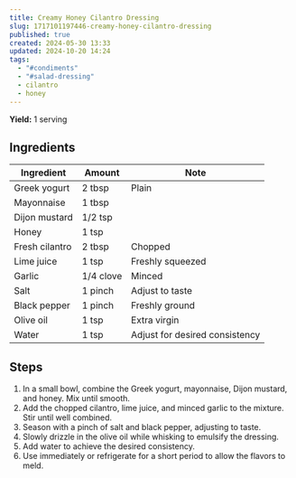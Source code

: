 ```yaml
---
title: Creamy Honey Cilantro Dressing
slug: 1717101197446-creamy-honey-cilantro-dressing
published: true
created: 2024-05-30 13:33
updated: 2024-10-20 14:24
tags:
  - "#condiments"
  - "#salad-dressing"
  - cilantro
  - honey
---
```


**Yield:** 1 serving

## Ingredients

| Ingredient     | Amount    | Note                           |
| -------------- | --------- | ------------------------------ |
| Greek yogurt   | 2 tbsp    | Plain                          |
| Mayonnaise     | 1 tbsp    |                                |
| Dijon mustard  | 1/2 tsp   |                                |
| Honey          | 1 tsp     |                                |
| Fresh cilantro | 2 tbsp    | Chopped                        |
| Lime juice     | 1 tsp     | Freshly squeezed               |
| Garlic         | 1/4 clove | Minced                         |
| Salt           | 1 pinch   | Adjust to taste                |
| Black pepper   | 1 pinch   | Freshly ground                 |
| Olive oil      | 1 tsp     | Extra virgin                   |
| Water          | 1 tsp     | Adjust for desired consistency |

## Steps

1. In a small bowl, combine the Greek yogurt, mayonnaise, Dijon mustard, and honey. Mix until smooth.
2. Add the chopped cilantro, lime juice, and minced garlic to the mixture. Stir until well combined.
3. Season with a pinch of salt and black pepper, adjusting to taste.
4. Slowly drizzle in the olive oil while whisking to emulsify the dressing.
5. Add water to achieve the desired consistency.
6. Use immediately or refrigerate for a short period to allow the flavors to meld.

